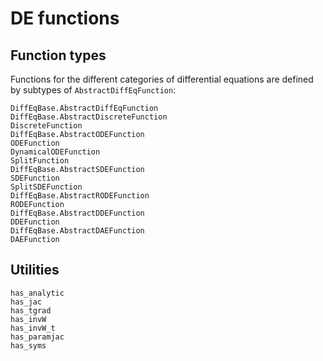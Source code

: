 # DE functions

## Function types

Functions for the different categories of differential equations are
defined by subtypes of `AbstractDiffEqFunction`:

```@docs
DiffEqBase.AbstractDiffEqFunction
DiffEqBase.AbstractDiscreteFunction
DiscreteFunction
DiffEqBase.AbstractODEFunction
ODEFunction
DynamicalODEFunction
SplitFunction
DiffEqBase.AbstractSDEFunction
SDEFunction
SplitSDEFunction
DiffEqBase.AbstractRODEFunction
RODEFunction
DiffEqBase.AbstractDDEFunction
DDEFunction
DiffEqBase.AbstractDAEFunction
DAEFunction
```

## Utilities

```@docs
has_analytic
has_jac
has_tgrad
has_invW
has_invW_t
has_paramjac
has_syms
```
